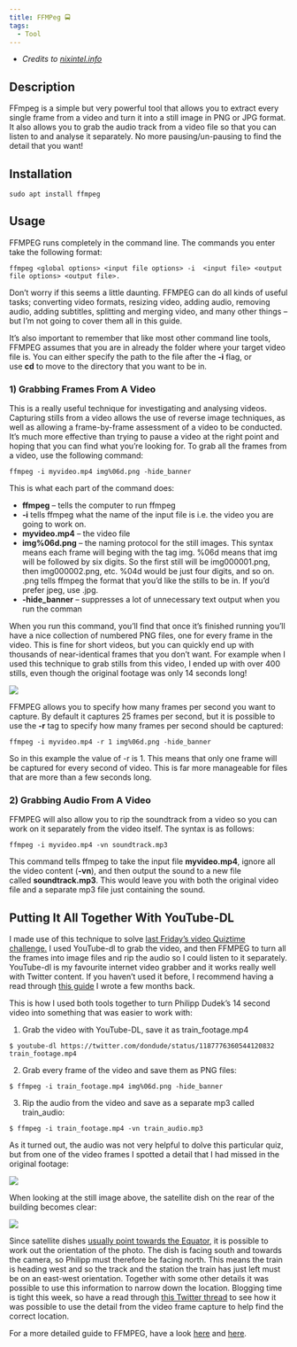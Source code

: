 ```yaml
---
title: FFMPeg 🚍
tags:
  - Tool
---
```

- *Credits to [nixintel.info](https://nixintel.info/osint-tools/using-ffmpeg-to-grab-stills-and-audio-for-osint/)*

## Description

FFmpeg is a simple but very powerful tool that allows you to extract every single frame from a video and turn it into a still image in PNG or JPG format. It also allows you to grab the audio track from a video file so that you can listen to and analyse it separately. No more pausing/un-pausing to find the detail that you want!

## Installation

```shell
sudo apt install ffmpeg
```

## Usage

FFMPEG runs completely in the command line. The commands you enter take the following format:

```shell
ffmpeg <global options> <input file options> -i  <input file> <output file options> <output file>.
```

Don’t worry if this seems a little daunting. FFMPEG can do all kinds of useful tasks; converting video formats, resizing video, adding audio, removing audio, adding subtitles, splitting and merging video, and many other things – but I’m not going to cover them all in this guide.

It’s also important to remember that like most other command line tools, FFMPEG assumes that you are in already the folder where your target video file is. You can either specify the path to the file after the **-i** flag, or use **cd** to move to the directory that you want to be in.

### 1) Grabbing Frames From A Video

This is a really useful technique for investigating and analysing videos. Capturing stills from a video allows the use of reverse image techniques, as well as allowing a frame-by-frame assessment of a video to be conducted. It’s much more effective than trying to pause a video at the right point and hoping that you can find what you’re looking for. To grab all the frames from a video, use the following command:

```
ffmpeg -i myvideo.mp4 img%06d.png -hide_banner
```

This is what each part of the command does:

- **ffmpeg** – tells the computer to run ffmpeg
- **-i** tells ffmpeg what the name of the input file is i.e. the video you are going to work on.
- **myvideo.mp4** – the video file
- **img%06d.png** – the naming protocol for the still images. This syntax means each frame will beging with the tag img. %06d means that img will be followed by six digits. So the first still will be img000001.png, then img000002.png, etc. %04d would be just four digits, and so on. .png tells ffmpeg the format that you’d like the stills to be in. If you’d prefer jpeg, use .jpg.
- **-hide_banner** – suppresses a lot of unnecessary text output when you run the comman

When you run this command, you’ll find that once it’s finished running you’ll have a nice collection of numbered PNG files, one for every frame in the video. This is fine for short videos, but you can quickly end up with thousands of near-identical frames that you don’t want. For example when I used this technique to grab stills from this video, I ended up with over 400 stills, even though the original footage was only 14 seconds long!

![](Pasted%20image%2020240427003908.png)

FFMPEG allows you to specify how many frames per second you want to capture. By default it captures 25 frames per second, but it is possible to use the **-r** tag to specify how many frames per second should be captured:

```shell
ffmpeg -i myvideo.mp4 -r 1 img%06d.png -hide_banner
```

So in this example the value of -r is 1. This means that only one frame will be captured for every second of video. This is far more manageable for files that are more than a few seconds long.

### 2) Grabbing Audio From A Video

FFMPEG will also allow you to rip the soundtrack from a video so you can work on it separately from the video itself. The syntax is as follows:

```shell
ffmpeg -i myvideo.mp4 -vn soundtrack.mp3
```

This command tells ffmpeg to take the input file **myvideo.mp4**, ignore all the video content (**-vn**), and then output the sound to a new file called **soundtrack.mp3**. This would leave you with both the original video file and a separate mp3 file just containing the sound.

## Putting It All Together With YouTube-DL

I made use of this technique to solve [last Friday’s video Quiztime challenge.](https://twitter.com/dondude/status/1187776360544120832) I used YouTube-dl to grab the video, and then FFMPEG to turn all the frames into image files and rip the audio so I could listen to it separately. YouTube-dl is my favourite internet video grabber and it works really well with Twitter content. If you haven’t used it before, I recommend having a read through [this guide](https://nixintel.info/linux/grabbing-videos-for-osint-how-to-use-youtube-dl/) I wrote a few months back.

This is how I used both tools together to turn Philipp Dudek’s 14 second video into something that was easier to work with:

1. Grab the video with YouTube-DL, save it as train_footage.mp4

```shell
$ youtube-dl https://twitter.com/dondude/status/1187776360544120832 train_footage.mp4
```

2. Grab every frame of the video and save them as PNG files:

```shell
$ ffmpeg -i train_footage.mp4 img%06d.png -hide_banner
```

3. Rip the audio from the video and save as a separate mp3 called train_audio:

```shell
$ ffmpeg -i train_footage.mp4 -vn train_audio.mp3
```

As it turned out, the audio was not very helpful to dolve this particular quiz, but from one of the video frames I spotted a detail that I had missed in the original footage:

![](Pasted%20image%2020240427004008.png)

When looking at the still image above, the satellite dish on the rear of the building becomes clear:

![](Pasted%20image%2020240427004028.png)

Since satellite dishes [usually point towards the Equator](https://www.quora.com/What-is-the-reason-that-satellite-dishes-face-south), it is possible to work out the orientation of the photo. The dish is facing south and towards the camera, so Philipp must therefore be facing north. This means the train is heading west and so the track and the station the train has just left must be on an east-west orientation. Together with some other details it was possible to use this information to narrow down the location. Blogging time is tight this week, so have a read through [this Twitter thread](https://twitter.com/nixintel/status/1188358090481119232) to see how it was possible to use the detail from the video frame capture to help find the correct location.

For a more detailed guide to FFMPEG, have a look [here](https://ffmpeg.org/ffmpeg.html) and [here](https://itsfoss.com/ffmpeg/).